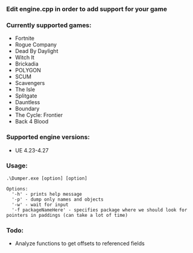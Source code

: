 ### Edit engine.cpp in order to add support for your game
### Currently supported games:
 - Fortnite
 - Rogue Company
 - Dead By Daylight
 - Witch It
 - Brickadia
 - POLYGON
 - SCUM
 - Scavengers
 - The Isle
 - Splitgate
 - Dauntless
 - Boundary
 - The Cycle: Frontier
 - Back 4 Blood
 
### Supported engine versions: 
- UE 4.23-4.27
### Usage:
```
.\Dumper.exe [option] [option]
```
```
Options:
  '-h' - prints help message
  '-p' - dump only names and objects
  '-w' - wait for input
  '-f packageNameHere' - specifies package where we should look for pointers in paddings (can take a lot of time)
```
### Todo:
- Analyze functions to get offsets to referenced fields

